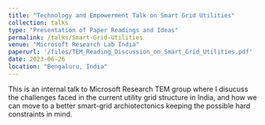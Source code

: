 ```yaml
---
title: "Technology and Empowerment Talk on Smart Grid Utilities"
collection: talks
type: "Presentation of Paper Readings and Ideas"
permalink: /talks/Smart-Grid-Utilities
venue: "Microsoft Research Lab India"
paperurl: '/files/TEM_Reading_Discussion_on_Smart_Grid_Utilities.pdf'
date: 2023-06-26
location: "Bengaluru, India"
---
```


This is an internal talk to Microsoft Research TEM group where I disucuss the challenges faced in the current utility grid structure in India, and how we can move to a better smart-grid archiotectonics keeping the possible hard constraints in mind.
